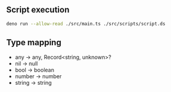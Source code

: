 ## Script execution

```bash
deno run --allow-read ./src/main.ts ./src/scripts/script.ds
```

## Type mapping

- any -> any, Record<string, unknown>?
- nil -> null
- bool -> boolean
- number -> number
- string -> string